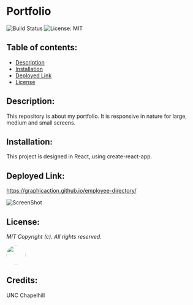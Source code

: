 
# Portfolio
![Build Status](https://img.shields.io/badge/build-passing-green.svg)  ![License: MIT](https://img.shields.io/badge/License-MIT-blue.svg)
## Table of contents:
-   [ Description ](#description)
-   [ Installation ](#installation)
-   [ Deployed Link ](#deploy)
-   [ License ](#license)

## <a name="description"></a>Description:

This repository is about my portfolio. It is responsive in nature for large, medium and small screens.

## <a name="installation"></a>Installation:
This project is designed in React, using create-react-app.

## <a name="deploy"></a>Deployed Link:

https://graphicaction.github.io/employee-directory/

![ScreenShot](assets/images/about.png "About Me")

## <a name="license"></a>License:
 <i>MIT Copyright (c). All rights reserved.</i>

<img src='https://avatars0.githubusercontent.com/u/28842469?v=4' height='50' width='50' style="border-radius: 50% !important;"/>

## Credits:
UNC Chapelhill